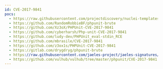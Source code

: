 ```yaml
---
id: CVE-2017-9841
pocs:
  - https://raw.githubusercontent.com/projectdiscovery/nuclei-templates/master/cves/2017/CVE-2017-9841.yaml
  - https://github.com/RandomRobbieBF/phpunit-brute
  - https://github.com/Xz3oX/PHPUnit-CVE-2017-9841
  - https://github.com/cyberharsh/Php-unit-CVE-2017-9841
  - https://github.com/ludy-dev/PHPUnit_eval-stdin_RCE
  - https://github.com/mbrasile/CVE-2017-9841
  - https://github.com/z3ox1s/PHPUnit-CVE-2017-9841
  - https://gitlab.com/drygdryg/phpunit-brute
  - https://raw.githubusercontent.com/jaeles-project/jaeles-signatures/master/cves/phpunit-code-injection-cve-2017-9841.yamlcourses:
  - https://github.com/vulhub/vulhub/tree/master/phpunit/CVE-2017-9841
---
```

